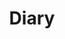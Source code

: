 ---
title: Diary
menu:
    sidebar:
        name: Diary
        identifier: diary
        weight: 20
---